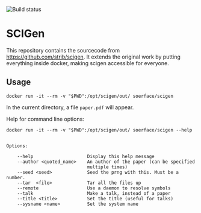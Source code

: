 ![Build status](https://travis-ci.org/soerface/scigen-docker.svg?branch=master)

# SCIGen

This repository contains the sourcecode from https://github.com/strib/scigen.
It extends the original work by putting everything inside docker, making scigen
accessible for everyone.

## Usage

    docker run -it --rm -v "$PWD":/opt/scigen/out/ soerface/scigen

In the current directory, a file `paper.pdf` will appear.

Help for command line options:

    docker run -it --rm -v "$PWD":/opt/scigen/out/ soerface/scigen --help


    Options:

        --help                    Display this help message
        --author <quoted_name>    An author of the paper (can be specified 
                                  multiple times)
        --seed <seed>             Seed the prng with this. Must be a number.
        --tar  <file>             Tar all the files up
        --remote                  Use a daemon to resolve symbols
        --talk                    Make a talk, instead of a paper
        --title <title>           Set the title (useful for talks)
        --sysname <name>          Set the system name
